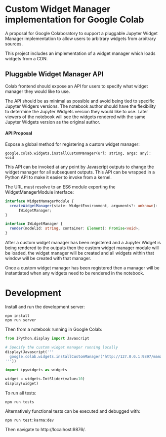 # Custom Widget Manager implementation for Google Colab

A proposal for Google Colaboratory to support a pluggable Jupyter Widget Manager
implementation to allow users to arbitrary widgets from arbitrary sources.

This project includes an implementation of a widget manager which loads widgets from a
CDN.


## Pluggable Widget Manager API
Colab frontend should expose an API for users to specify what widget manager
they would like to use.

The API should be as minimal as possible and avoid being tied to specific Jupyter Widgers versions. The notebook author should have the flexibility to determine the Jupyter Widgets version they would like to use. Later viewers of the notebook will see the widgets rendered with the same Jupyter Widgets version as the original author.


#### API Proposal

Expose a global method for registering a custom widget manager:

```typescript;
google.colab.widgets.installCustomManager(url: string, args: any): void
```

This API can be invoked at any point by Javascript outputs to change the widget manager for all subsequent outputs. This API can be wrapped in a Python API to make it easier to invoke from a kernel.


The URL must resolve to an ES6 module exporting the WidgetManagerModule interface:

```typescript
interface WidgetManagerModule {
  createWidgetManager(state: WidgetEnvironment, arguments?: unknown):
      IWidgetManager;
}

interface IWidgetManager {
  render(modelId: string, container: Element): Promise<void>;
}
```

After a custom widget manager has been registered and a Jupyter Widget is being rendered to the outputs then the custom widget manager module will be loaded, the widget manager will be created and all widgets within that window will be created with that manager.


Once a custom widget manager has been registered then a manager will be instantiated when any widgets need to be rendered in the notebook.

# Development

Install and run the development server:
```shell
npm install
npm run server
```

Then from a notebook running in Google Colab:

```python
from IPython.display import Javascript

# Specify the custom widget manager running locally
display(Javascript('''
  google.colab.widgets.installCustomManager('http://127.0.0.1:9897/manager.dev.js');
'''))

import ipywidgets as widgets

widget = widgets.IntSlider(value=10)
display(widget)
```

To run all tests:

```
npm run tests
```

Alternatively functional tests can be executed and debugged with:
```
npm run test:karma:dev
```
Then navigate to http://localhost:9876/.